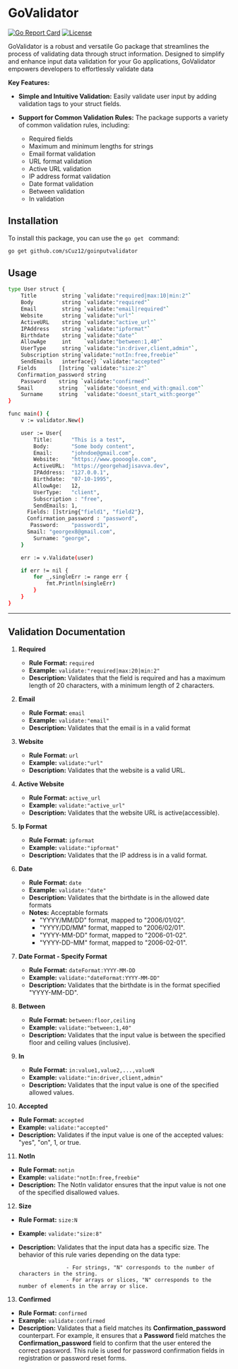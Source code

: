 # GoValidator

[![Go Report Card](https://goreportcard.com/badge/github.com/yourusername/yourpackage)](https://goreportcard.com/report/github.com/yourusername/yourpackage)
[![License](https://img.shields.io/badge/license-MIT-blue.svg)](https://opensource.org/licenses/MIT)

GoValidator is a robust and versatile Go package that streamlines the process of validating data through struct information. Designed to simplify and enhance input data validation for your Go applications, GoValidator empowers developers to effortlessly validate data

**Key Features:** 

- **Simple and Intuitive Validation:** Easily validate user input by adding validation tags to your struct fields.

- **Support for Common Validation Rules:** The package supports a variety of common validation rules, including:
  - Required fields
  - Maximum and minimum lengths for strings
  - Email format validation
  - URL format validation
  - Active URL validation
  - IP address format validation
  - Date format validation
  - Between validation 
  - In validation 

## Installation

To install this package, you can use the `go get ` command:

```bash
go get github.com/sCuz12/goinputvalidator
```

## Usage 

```bash
type User struct {
	Title        string `validate:"required|max:10|min:2"`
	Body         string `validate:"required"`
	Email        string `validate:"email|required"`
	Website      string `validate:"url"`
	ActiveURL    string `validate:"active_url"`
	IPAddress    string `validate:"ipformat"`
	Birthdate	 string `validate:"date"`
	AllowAge	 int    `validate:"between:1,40"`
	UserType 	 string `validate:"in:driver,client,admin"`,
	Subscription string`validate:"notIn:free,freebie"`
	SendEmails 	 interface{} `validate:"accepted"`
   Fields		[]string `validate:"size:2"`
   Confirmation_password string 
	Password 	string `validate:"confirmed"`
   Smail		string  `validate:"doesnt_end_with:gmail.com"`
	Surname		string  `validate:"doesnt_start_with:george"`
}
```


``` bash 
func main() {
	v := validator.New()

	user := User{
		Title:  	"This is a test",
		Body:       "Some body content",
		Email:      "johndoe@gmail.com",
		Website:    "https://www.goooogle.com",
		ActiveURL:  "https://georgehadjisavva.dev",
		IPAddress:  "127.0.0.1",
		Birthdate:  "07-10-1995",
		AllowAge:	12,
		UserType: 	"client",
		Subscription : "free",
		SendEmails: 1,
      Fields: []string{"field1", "field2"},
      Confirmation_password : "password",
	   Password: 	"password1", 
      Smail: "georgex8@gmail.com",
		Surname: "george",
	}

	err := v.Validate(user)

	if err != nil {
		for _,singleErr := range err {
			fmt.Println(singleErr)
		}
	}
}
```

---

## Validation Documentation

1. **Required**
   - **Rule Format:** `required`
   - **Example:** `validate:"required|max:20|min:2"`
   - **Description:** Validates that the field is required and has a maximum length of 20 characters, with a minimum length of 2 characters.

2. **Email**
   - **Rule Format:** `email`
   - **Example:** `validate:"email"`
   - **Description:** Validates that the email is in a valid format 

3. **Website**
    - **Rule Format:** `url`
    - **Example:** `validate:"url"`
    - **Description:** Validates that the website is a valid URL.

4. **Active Website**
    - **Rule Format:** `active_url`
    - **Example:** `validate:"active_url"`
    - **Description:** Validates that the website URL is active(accessible).

5. **Ip Format**
    - **Rule Format:** `ipformat`
    - **Example:** `validate:"ipformat"`
    - **Description:** Validates that the IP address is in a valid format.

6. **Date**
    - **Rule Format:** `date`
    - **Example:** `validate:"date"`
    - **Description:** Validates that the birthdate is in the allowed date formats
    - **Notes:** Acceptable formats 
      - "YYYY/MM/DD" format, mapped to "2006/01/02".
      - "YYYY/DD/MM" format, mapped to "2006/02/01".
      - "YYYY-MM-DD" format, mapped to "2006-01-02".
      - "YYYY-DD-MM" format, mapped to "2006-02-01".

7. **Date Format - Specify Format**
    - **Rule Format:** `dateFormat:YYYY-MM-DD`
    - **Example:** `validate:"dateFormat:YYYY-MM-DD"`
    - **Description:** Validates that the birthdate is in the format specified "YYYY-MM-DD".

8. **Between**
   - **Rule Format:** `between:floor,ceiling`
   - **Example:** `validate:"between:1,40"`
   - **Description:** Validates that the input value is between the specified floor and ceiling values (inclusive).

9. **In**
   - **Rule Format:** `in:value1,value2,...,valueN`
   - **Example:** `validate:"in:driver,client,admin"`
   - **Description:** Validates that the input value is one of the specified allowed values.

10. **Accepted**
   - **Rule Format:** `accepted`
   - **Example:** `validate:"accepted"`
   - **Description:** Validates if the input value is one of the accepted values: "yes", "on", 1, or true.
11. **NotIn**
   - **Rule Format:** `notin`
   - **Example:** `validate:"notIn:free,freebie"`
   - **Description:** The NotIn validator ensures that the input value is not one of the specified disallowed values.
12. **Size**
   - **Rule Format:** `size:N`
   - **Example:** `validate:"size:8"`
   - **Description:** Validates that the input data has a specific size. The behavior of this rule varies depending on the data type: 
 
                        - For strings, "N" corresponds to the number of characters in the string.
                        - For arrays or slices, "N" corresponds to the number of elements in the array or slice.
13. **Confirmed**
   - **Rule Format:**  `confirmed`
   - **Example:**  `validate:confirmed`
   - **Description:**  Validates that a field matches its **Confirmation_password** counterpart. For example, it ensures that a **Password** field matches the **Confirmation_password** field to confirm that the user entered the correct password. This rule is  used for password confirmation fields in registration or password reset forms.
